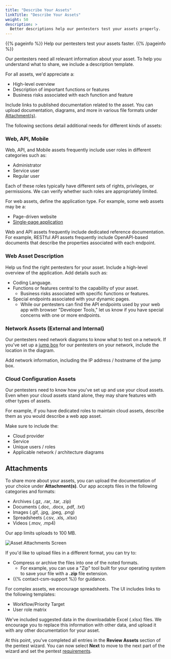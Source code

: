 ```yaml
---
title: "Describe Your Assets"
linkTitle: "Describe Your Assets"
weight: 50
description: >
  Better descriptions help our pentesters test your assets properly.
---
```


{{% pageinfo %}}
Help our pentesters test your assets faster.
{{% /pageinfo %}}

<!-- What I've set up is different from the "Asset Description" popup.
In my judgment, the descriptions in our UI are not consistent. -->

Our pentesters need all relevant information about your asset. To help
you understand what to share, we include a description template.

For all assets, we'd appreciate a:

- High-level overview
- Description of important functions or features
- Business risks associated with each function and feature

Include links to published documentation related to the
asset. You can upload documentation, diagrams, and more in various
file formats under [Attachment(s)](#attachments).

The following sections detail additional needs for different kinds of assets:

### Web, API, Mobile

Web, API, and Mobile assets frequently include user roles in different
categories such as:

- Administrator
- Service user
- Regular user

Each of these roles typically have different sets of rights, privileges,
or permissions. We can verify whether such roles are appropriately limited.

For web assets, define the application type. For example, some web assets may be a:

- Page-driven website
- [Single-page application](https://developer.mozilla.org/en-US/docs/Glossary/SPA)

Web and API assets frequently include dedicated reference documentation. For example,
RESTful API assets frequently include OpenAPI-based documents that describe the
properties associated with each endpoint. 

### Web Asset Description

Help us find the right pentesters for your asset. Include a high-level overview
of the application. Add details such as:

- Coding Language.
- Functions or features central to the capability of your asset.
  - Business risks associated with specific functions or features.
- Special endpoints associated with your dynamic pages.
  - While our pentesters can find the API endpoints used by your web app with
    browser "Developer Tools," let us know if you have special concerns with
    one or more endpoints.

### Network Assets (External and Internal)

Our pentesters need network diagrams to know what to test on a network.
If you've set up a [jump box](../../glossary#jump-box) for our pentesters on your
network, include the location in the diagram.

Add network information, including the IP address / hostname of the
jump box.

### Cloud Configuration Assets

Our pentesters need to know how you've set up and use your cloud assets.
Even when your cloud assets stand alone, they may share features with 
other types of assets.

For example, if you have dedicated roles to maintain cloud assets, describe
them as you would describe a web app asset.

Make sure to include the:

- Cloud provider
- Service
- Unique users / roles
- Applicable network / architecture diagrams

## Attachments

To share more about your assets, you can upload the documentation of your choice under **Attachment(s)**. Our app accepts files
in the following categories and formats:

- Archives (.gz, .rar, .tar, .zip)
- Documents (.doc, .docx, .pdf, .txt)
- Images (.gif, .jpg, .jpeg, .png)
- Spreadsheets (.csv, .xls, .xlsx)
- Videos (.mov, .mp4) 

Our app limits uploads to 100 MB.

![Asset Attachments Screen](/gsg/AssetAttachments.png "Uploads related to your asset")

If you'd like to upload files in a different format, you can try to:

- Compress or archive the files into one of the noted formats.
  - For example, you can use a "Zip" tool built for your operating system to
    save your file with a **.zip** file extension.
- {{% contact-csm-support %}} for guidance.

For complex assets, we encourage spreadsheets. The UI includes links to the following
templates:

- Workflow/Priority Target
- User role matrix

We've included suggested data in the downloadable Excel (.xlsx) files.
We encourage you to replace this information with other data, and upload it 
with any other documentation for your asset.

At this point, you've completed all entries in the **Review Assets** section of the pentest wizard.
You can now select **Next** to move to the next part of the wizard and set the pentest [requirements](/getting-started/pentest-objectives/).

